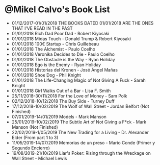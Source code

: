 @Mikel Calvo's Book List
===============
- 01/12/2017-01/01/2018 THE BOOKS DATED 01/01/2018 ARE THE ONES THAT I'VE READ IN THE PAST
- 01/01/2018 Rich Dad Poor Dad - Robert Kiyosaki
- 01/01/2018 Midas Touch - Donald Trump & Robert Kiyosaki
- 01/01/2018 100€ Startup - Chris Guillebeau
- 01/01/2018 The Alchemist - Paulo Coelho
- 01/01/2018 Veronika Decides to Die - Paulo Coelho
- 01/01/2018 The Obstacle is the Way - Ryan Holiday
- 01/01/2018 Ego is the Enemy - Ryan Holiday
- 01/01/2018 Historias del Kronen - José Ángel Mañas
- 01/01/2018 Shoe Dog - Phil Knight
- 01/01/2018 The Life-Changing Magic of Not Giving A Fuck - Sarah Knight
- 01/01/2018 Girl Walks Out of a Bar - Lisa F. Smith
- 25/11/2018-30/11/2018 For the Love of Money - Sam Polk
- 02/12/2018-10/12/2018 The Buy Side - Turney Duff
- 17/12/2018-10/02/2019 The Wolf of Wall Street - Jordan Belfort (Not Finished)
- 07/01/2019-14/01/2019 Models - Mark Manson
- 25/01/2019-10/02/2019 The Subtle Art of Not Giving a F*ck - Mark Manson (Not Finished)
- 22/02/2019-1/05/2019 The New Trading for a Living - Dr. Alexander Elder (From part 1 to 3)
- 11/05/2019-14/07/2019 Memorias de un preso - Mario Conde (Primer y Segundo Encierro)
- 19/08/2019-21/10/2019 Liar's Poker: Rising through the Wreckage on Wall Street - Michael Lewis
